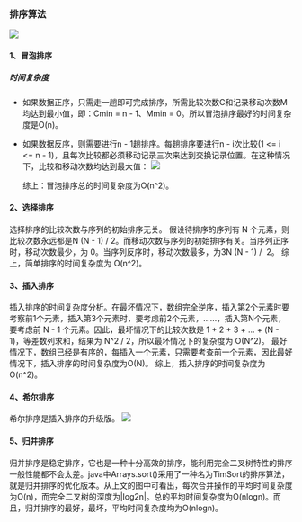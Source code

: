 ### 排序算法
![](https://images2018.cnblogs.com/blog/849589/201804/849589-20180402133438219-1946132192.png)
#### 1、冒泡排序

##### 时间复杂度
* 如果数据正序，只需走一趟即可完成排序，所需比较次数C和记录移动次数M均达到最小值，即：Cmin = n - 1、Mmin = 0。所以冒泡排序最好的时间复杂度是O(n)。

* 如果数据反序，则需要进行n - 1趟排序。每趟排序要进行n - i次比较(1 <= i <= n - 1)，且每次比较都必须移动记录三次来达到交换记录位置。在这种情况下，比较和移动次数均达到最大值：
![](https://images2015.cnblogs.com/blog/942621/201604/942621-20160422211518757-642629868.jpg)

    综上：冒泡排序总的时间复杂度为O(n^2)。
    
#### 2、选择排序

选择排序的比较次数与序列的初始排序无关。 假设待排序的序列有 N 个元素，则比较次数永远都是N (N - 1) / 2。而移动次数与序列的初始排序有关。当序列正序时，移动次数最少，为 0。当序列反序时，移动次数最多，为3N (N - 1) /  2。
综上，简单排序的时间复杂度为 O(n^2)。

#### 3、插入排序
插入排序的时间复杂度分析。在最坏情况下，数组完全逆序，插入第2个元素时要考察前1个元素，插入第3个元素时，要考虑前2个元素，……，插入第N个元素，要考虑前 N - 1 个元素。因此，最坏情况下的比较次数是 1 + 2 + 3 + ... + (N - 1)，等差数列求和，结果为 N^2 / 2，所以最坏情况下的复杂度为 O(N^2)。
最好情况下，数组已经是有序的，每插入一个元素，只需要考查前一个元素，因此最好情况下，插入排序的时间复杂度为O(N)。
综上，插入排序的时间复杂度为O(n^2)。

#### 4、希尔排序
希尔排序是插入排序的升级版。
![](https://img-blog.csdn.net/20131004222122953?watermark/2/text/aHR0cDovL2Jsb2cuY3Nkbi5uZXQvZ2lubm9zeA==/font/5a6L5L2T/fontsize/400/fill/I0JBQkFCMA==/dissolve/70/gravity/Center)

#### 5、归并排序
归并排序是稳定排序，它也是一种十分高效的排序，能利用完全二叉树特性的排序一般性能都不会太差。java中Arrays.sort()采用了一种名为TimSort的排序算法，就是归并排序的优化版本。从上文的图中可看出，每次合并操作的平均时间复杂度为O(n)，而完全二叉树的深度为|log2n|。总的平均时间复杂度为O(nlogn)。而且，归并排序的最好，最坏，平均时间复杂度均为O(nlogn)。